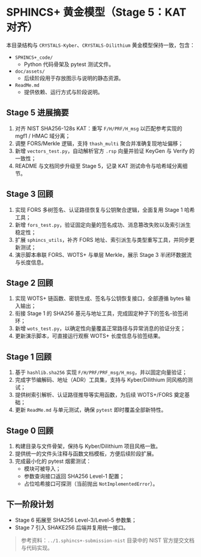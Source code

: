 # SPHINCS+ 黄金模型（Stage 5：KAT 对齐）

本目录结构与 `CRYSTALS-Kyber`、`CRYSTALS-Dilithium` 黄金模型保持一致，包含：

- `SPHINCS+_code/`
  - Python 代码骨架及 pytest 测试文件。
- `doc/assets/`
  - 后续阶段用于存放图示与说明的静态资源。
- `ReadMe.md`
  - 提供依赖、运行方式与阶段说明。

## Stage 5 进展摘要

1. 对齐 NIST SHA256-128s KAT：重写 `F/H/PRF/H_msg` 以匹配参考实现的 mgf1 / HMAC 域分离；
2. 调整 FORS/Merkle 逻辑，支持 `thash_multi` 聚合并准确复现地址偏移；
3. 新增 `vectors_test.py`，自动解析官方 `.rsp` 向量并验证 KeyGen 与 Verify 的一致性；
4. README 与文档同步升级至 Stage 5，记录 KAT 测试命令与哈希域分离细节。

## Stage 3 回顾

1. 实现 FORS 多树签名、认证路径恢复与公钥聚合逻辑，全面复用 Stage 1 哈希工具；
2. 新增 `fors_test.py`，验证固定向量的签名成功、消息篡改失败以及索引派生稳定性；
3. 扩展 `sphincs_utils`，补齐 FORS 地址、索引派生与类型重写工具，并同步更新测试；
4. 演示脚本串联 FORS、WOTS+ 与单层 Merkle，展示 Stage 3 半闭环数据流与长度信息。

## Stage 2 回顾

1. 实现 WOTS+ 链函数、密钥生成、签名与公钥恢复接口，全部遵循 bytes 输入输出；
2. 衔接 Stage 1 的 SHA256 基元与地址工具，完成固定种子下的签名-验签闭环；
3. 新增 `wots_test.py`，以确定性向量覆盖正常路径与异常消息的验证分支；
4. 更新演示脚本，可直接运行观察 WOTS+ 长度信息与验签结果。

## Stage 1 回顾

1. 基于 `hashlib.sha256` 实现 `F/H/PRF/PRF_msg/H_msg`，并以固定向量验证；
2. 完成字节编解码、地址（ADR）工具集，支持与 Kyber/Dilithium 同风格的测试；
3. 提供树索引解析、认证路径推导等实用函数，为后续 WOTS+/FORS 奠定基础；
4. 更新 `ReadMe.md` 与单元测试，确保 `pytest` 即时覆盖全部新特性。

## Stage 0 回顾

1. 构建目录与文件骨架，保持与 Kyber/Dilithium 项目风格一致。
2. 提供统一的文件头注释与函数文档模板，方便后续阶段扩展。
3. 完成最小化的 pytest 烟雾测试：
   - 模块可被导入；
   - 参数查询接口返回 SHA256 Level-1 配置；
   - 占位哈希接口可探测（当前抛出 `NotImplementedError`）。

## 下一阶段计划

- Stage 6 拓展至 SHA256 Level-3/Level-5 参数集；
- Stage 7 引入 SHAKE256 后端并复用统一接口。

> 参考资料：`../1.sphincs+-submission-nist` 目录中的 NIST 官方提交文档与代码实现。
